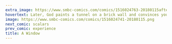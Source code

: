 ```yaml
---
extra_image: https://www.smbc-comics.com/comics/1516024763-20180115after.png
hovertext: Later, God paints a tunnel on a brick wall and convinces you to run full speed into it.
image: https://www.smbc-comics.com/comics/1516024741-20180115.png
next_comic: scalars
prev_comic: experience
title: A Window
---
```



